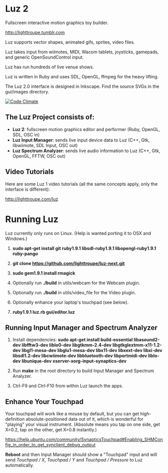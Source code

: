 # Luz 2

Fullscreen interactive motion graphics toy builder.

<http://lighttroupe.tumblr.com>

Luz supports vector shapes, animated gifs, sprites, video files.

Luz takes input from wiimotes, MIDI, Wacom tablets, joysticks, gamepads, and generic OpenSoundControl input.

Luz has run hundreds of live venue shows.

Luz is written in Ruby and uses SDL, OpenGL, ffmpeg for the heavy lifting.

The Luz 2.0 interface is designed in Inkscape.  Find the source SVGs in the gui/images directory.

[![Code Climate](https://codeclimate.com/github/lighttroupe/luz-next.png)](https://codeclimate.com/github/lighttroupe/luz-next)

## The Luz Project consists of:

- **Luz 2**: fullscreen motion graphics editor and performer (Ruby, OpenGL, SDL, OSC in)
- **Luz Input Manager**: sends live input device data to Luz (C++, Gtk, libwiimote, SDL Input, OSC out)
- **Luz Spectrum Analyzer**: sends live audio information to Luz (C++, Gtk, OpenGL, FFTW, OSC out)

## Video Tutorials

Here are some Luz 1 video tutorials (all the same concepts apply, only the interface is different):

<http://lighttroupe.com/luz>

# Running Luz

Luz currently only runs on Linux.  (Help is wanted porting it to OSX and Windows.)

1. **sudo apt-get install git ruby1.9.1 libsdl-ruby1.9.1 libopengl-ruby1.9.1 ruby-pango**

2. **git clone https://github.com/lighttroupe/luz-next.git**

3. **sudo gem1.9.1 install rmagick**

4. Optionally run **./build** in utils/webcam for the Webcam plugin.

5. Optionally run **./build** in utils/video_file for the Video plugin.

6. Optionally enhance your laptop's touchpad (see below).

7. **ruby1.9.1 luz.rb gui/editor.luz**


## Running Input Manager and Spectrum Analyzer

1. Install dependencies: **sudo apt-get install build-essential libasound2-dev libfftw3-dev liblo0-dev libgtkmm-2.4-dev libgtkglextmm-x11-1.2-dev libgl1-mesa-dev libglu1-mesa-dev libx11-dev libxext-dev libxi-dev libsdl1.2-dev libcwiimote-dev libbluetooth-dev libportmidi-dev liblo-dev libunique-dev xserver-xorg-input-synaptics-dev**

2. Run **make** in the root directory to build Input Manager and Spectrum Analyzer.

3. Ctrl-F9 and Ctrl-F10 from within Luz launch the apps.

## Enhance Your Touchpad

Your touchpad will work like a mouse by default, but you can get high-definition absolute-positioned data out of it, which is wonderful for "playing" your visual instrument.  (Absolute means you tap on one side, get X=0.2, tap on the other, get X=0.8 instantly.)

<https://help.ubuntu.com/community/SynapticsTouchpad#Enabling_SHMConfig_in_order_to_get_synclient_debug_output>

**Reboot** and then Input Manager should show a "Touchpad" input and will send *Touchpad / X*, *Touchpad / Y* and *Touchpad / Pressure* to Luz automatically.
